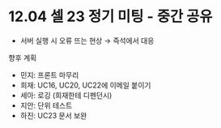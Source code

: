 # 12.04 셀 23 정기 미팅 - 중간 공유

- 서버 실행 시 오류 뜨는 현상 → 즉석에서 대응

향후 계획

- 민지: 프론트 마무리
- 희재: UC16, UC20, UC22에 이메일 붙이기
- 세아: 로깅 (희재한테 디펜던시)
- 지안: 단위 테스트
- 하진: UC23 문서 보완
